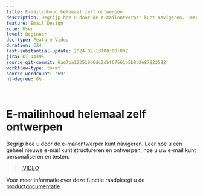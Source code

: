 ```yaml
---
title: E-mailinhoud helemaal zelf ontwerpen
description: Begrijp hoe u door de e-mailontwerper kunt navigeren. Leer hoe u een geheel nieuwe e-mail kunt structureren en ontwerpen, hoe u uw e-mail kunt personaliseren en testen.
feature: Email Design
role: User
level: Beginner
doc-type: Feature Video
duration: 624
last-substantial-update: 2024-02-13T00:00:00Z
jira: KT-14395
source-git-commit: 6ae7ba123510d6dc2dbf67561b5b0b2e87823592
workflow-type: tm+mt
source-wordcount: '69'
ht-degree: 0%

---
```



# E-mailinhoud helemaal zelf ontwerpen

Begrijp hoe u door de e-mailontwerper kunt navigeren. Leer hoe u een geheel nieuwe e-mail kunt structureren en ontwerpen, hoe u uw e-mail kunt personaliseren en testen.

>[!VIDEO](https://video.tv.adobe.com/v/3425867/?learn=on)

Voor meer informatie over deze functie raadpleegt u de [productdocumentatie](https://experienceleague.adobe.com/docs/campaign-web/v8/msg/email/create-email.html?lang=en).


